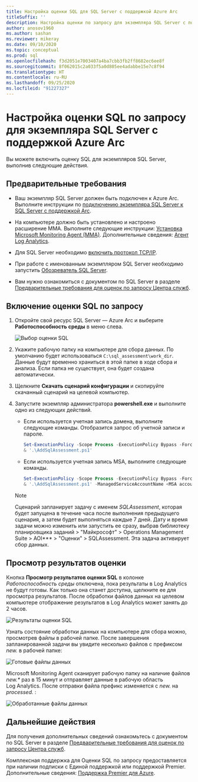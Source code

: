 ```yaml
---
title: Настройка оценки SQL для SQL Server с поддержкой Azure Arc
titleSuffix: ''
description: Настройка оценки по запросу для экземпляра SQL Server с поддержкой Azure Arc.
author: anosov1960
ms.author: sashan
ms.reviewer: mikeray
ms.date: 09/10/2020
ms.topic: conceptual
ms.prod: sql
ms.openlocfilehash: f3d2051e7003407a4ba7cbb3fb2ff8682ec6ee8f
ms.sourcegitcommit: 8f062015c2a033f5a0d805ee4adabbe15e7c8f94
ms.translationtype: HT
ms.contentlocale: ru-RU
ms.lasthandoff: 09/25/2020
ms.locfileid: "91227327"
---
```

# <a name="configure-on-demand-sql-assessment-for-azure-arc-enabled-sql-server-instance"></a>Настройка оценки SQL по запросу для экземпляра SQL Server с поддержкой Azure Arc

Вы можете включить оценку SQL для экземпляров SQL Server, выполнив следующие действия.

## <a name="prerequisites"></a>Предварительные требования

* Ваш экземпляр SQL Server должен быть подключен к Azure Arc. Выполните инструкции по [подключению экземпляра SQL Server к SQL Server с поддержкой Arc](connect.md).

* На компьютере должно быть установлено и настроено расширение MMA. Выполните следующие инструкции: [Установка Microsoft Monitoring Agent (MMA)](configure-advanced-data-security.md#install-microsoft-monitoring-agent-mma). Дополнительные сведения: [Агент Log Analytics](https://docs.microsoft.com/azure/azure-monitor/platform/log-analytics-agent).

* Для SQL Server необходимо [включить протокол TCP/IP](../../database-engine/configure-windows/enable-or-disable-a-server-network-protocol.md).

* При работе с именованным экземпляром SQL Server необходимо запустить [Обозреватель SQL Server](../../tools/configuration-manager/sql-server-browser-service.md).

* Вам нужно ознакомиться с документом по SQL Server в разделе [Предварительные требования для оценок по запросу Центра служб](https://docs.microsoft.com/services-hub/health/assessment-prereq-docs#on-demand-assessment-prerequisite-documents).

## <a name="enable-on-demand-sql-assessment"></a>Включение оценки SQL по запросу

1. Откройте свой ресурс SQL Server — Azure Arc и выберите __Работоспособность среды__ в меню слева.

   ![Выбор оценки SQL](media/assess/sql-assessment-heading-sql-server-arc.png)

1. Укажите рабочую папку на компьютере для сбора данных. По умолчанию будет использоваться `C:\sql_assessment\work_dir`. Данные будут временно храниться в этой папке в ходе сбора и анализа. Если папка не существует, она будет создана автоматически.

1. Щелкните __Скачать сценарий конфигурации__ и скопируйте скачанный сценарий на целевой компьютер.

1. Запустите экземпляр администратора __powershell.exe__ и выполните одно из следующих действий. 
   * Если используется учетная запись домена, выполните следующие команды. Отобразится запрос об учетной записи и пароле. 

      ```powershell
      Set-ExecutionPolicy -Scope Process -ExecutionPolicy Bypass -Force
      & '.\AddSqlAssessment.ps1'
      ```

    * Если используется учетная запись MSA, выполните следующие команды.

      ```powershell
      Set-ExecutionPolicy -Scope Process -ExecutionPolicy Bypass -Force
      & '.\AddSqlAssessment.ps1' -ManagedServiceAccountName <MSA account name>
      ```

   > [!NOTE]
   > Сценарий запланирует задачу с именем *SQLAssessment*, которая будет запущена в течение часа после выполнения предыдущего сценария, а затем будет выполняться каждые 7 дней. Дату и время задачи можно изменить или запустить ее сразу, выбрав библиотеку планировщика заданий > "Майкрософт" > Operations Management Suite > AOI*** > "Оценки" > SQLAssessment. Эта задача активирует сбор данных.

## <a name="view-the-assessment-results"></a>Просмотр результатов оценки

Кнопка __Просмотр результатов оценки SQL__ в колонке _Работоспособность среды_ отключена, пока результаты в Log Analytics не будут готовы. Как только она станет доступна, щелкните ее для просмотра результатов. После обработки файлов данных на целевом компьютере отображение результатов в Log Analytics может занять до 2 часов.

![Результаты оценки SQL](media/assess/sql-assessment-results.png)

Узнать состояние обработки данных на компьютере для сбора можно, просмотрев файлы в рабочей папке. После завершения запланированной задачи вы увидите несколько файлов с префиксом _new._ в рабочей папке:

![Готовые файлы данных](media/assess/sql-assessment-data-files-ready.png)

Microsoft Monitoring Agent сканирует рабочую папку на наличие файлов _new.*_ раз в 15 минут и отправляет данные в рабочую область Log Analytics. После отправки файла префикс изменяется с _new._ на _processed._ :

![Обработанные файлы данных](media/assess/sql-assessment-data-files-processed.png)

## <a name="next-steps"></a>Дальнейшие действия

Для получения дополнительных сведений ознакомьтесь с документом по SQL Server в разделе [Предварительные требования для оценок по запросу Центра служб](https://docs.microsoft.com/services-hub/health/assessment-prereq-docs#on-demand-assessment-prerequisite-documents).

Комплексная поддержка для Оценки SQL по запросу предоставляется при наличии подписки с Единой поддержкой или поддержкой Premier. Дополнительные сведения: [Поддержка Premier для Azure](https://azure.microsoft.com/support/plans/premier).
